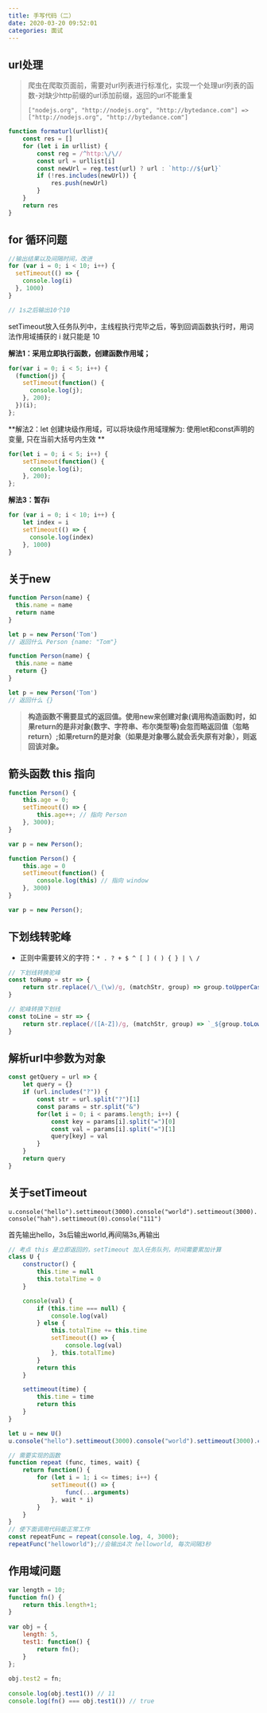 ```yaml
---
title: 手写代码（二）
date: 2020-03-20 09:52:01
categories: 面试
---
```


## url处理

> 爬虫在爬取页面前，需要对url列表进行标准化，实现一个处理url列表的函数-对缺少http前缀的url添加前缀，返回的url不能重复
>
> `["nodejs.org", "http://nodejs.org", "http://bytedance.com"] => ["http://nodejs.org", "http://bytedance.com"]`

```js
function formaturl(urllist){
    const res = []
    for (let i in urllist) {
        const reg = /^http:\/\//
        const url = urllist[i]
        const newUrl = reg.test(url) ? url : `http://${url}`
        if (!res.includes(newUrl)) {
            res.push(newUrl)
        }
    }
    return res
}
```

## for 循环问题

```js
//输出结果以及间隔时间，改进 
for (var i = 0; i < 10; i++) {     
  setTimeout(() => {         
    console.log(i)     
  }, 1000)
}

// 1s之后输出10个10
```

setTimeout放入任务队列中，主线程执行完毕之后，等到回调函数执行时，用词法作用域捕获的 i 就只能是 10

**解法1：采用立即执行函数，创建函数作用域；**

```js
for(var i = 0; i < 5; i++) {
  (function(j) {
    setTimeout(function() {
      console.log(j);
    }, 200);
  })(i);
};
```

**解法2：let  创建块级作用域，可以将块级作用域理解为: 使用let和const声明的变量, 只在当前大括号内生效 ** 

```js
for(let i = 0; i < 5; i++) {
    setTimeout(function() {
      console.log(i);
    }, 200);
};
```

**解法3：暂存i**

```js
for (var i = 0; i < 10; i++) {
    let index = i
    setTimeout(() => {
      console.log(index)
    }, 1000)
}
```

## 关于new

```js
function Person(name) {
  this.name = name
  return name
}

let p = new Person('Tom')
// 返回什么 Person {name: "Tom"}
```

```js
function Person(name) {
  this.name = name
  return {}
}

let p = new Person('Tom')
// 返回什么 {}
```

> **构造函数不需要显式的返回值。使用new来创建对象(调用构造函数)时，如果return的是非对象(数字、字符串、布尔类型等)会忽而略返回值（忽略return）;如果return的是对象（如果是对象哪么就会丢失原有对象），则返回该对象。**

## 箭头函数 this 指向

```js
function Person() {  
    this.age = 0;  
    setTimeout(() => {
        this.age++; // 指向 Person
    }, 3000);
}

var p = new Person();
```

```js
function Person() {  
    this.age = 0
    setTimeout(function() {
        console.log(this) // 指向 window
    }, 3000)
}

var p = new Person();
```

## 下划线转驼峰

* 正则中需要转义的字符：`* . ? + $ ^ [ ] ( ) { } | \ /`

```js
// 下划线转换驼峰
const toHump = str => {
    return str.replace(/\_(\w)/g, (matchStr, group) => group.toUpperCase())
}

// 驼峰转换下划线
const toLine = str => {
    return str.replace(/([A-Z])/g, (matchStr, group) => `_${group.toLowerCase()}`)
}
```

## 解析url中参数为对象

```js
const getQuery = url => {
    let query = {}
    if (url.includes("?")) {
        const str = url.split("?")[1]
        const params = str.split("&")
        for(let i = 0; i < params.length; i++) {
            const key = params[i].split("=")[0]
            const val = params[i].split("=")[1]
            query[key] = val
        }
    }
    return query
}
```

## 关于setTimeout

`u.console("hello").settimeout(3000).console("world").settimeout(3000).console("hah").settimeout(0).console("111")`

首先输出hello，3s后输出world,再间隔3s,再输出

```js
// 考点 this 是立即返回的，setTimeout 加入任务队列，时间需要累加计算
class U {
    constructor() {
        this.time = null
        this.totalTime = 0
    }

    console(val) {
        if (this.time === null) {
            console.log(val)
        } else {
            this.totalTime += this.time
            setTimeout(() => {
                console.log(val)
            }, this.totalTime)
        }
        return this
    }

    settimeout(time) {
        this.time = time
        return this
    }
}

let u = new U()
u.console("hello").settimeout(3000).console("world").settimeout(3000).console("hah").settimeout(0).console("111")
```

```js
// 需要实现的函数
function repeat (func, times, wait) {
    return function() {
        for (let i = 1; i <= times; i++) {
            setTimeout(() => {
                func(...arguments)
            }, wait * i)
        }
    }
}
// 使下面调用代码能正常工作
const repeatFunc = repeat(console.log, 4, 3000);
repeatFunc("helloworld");//会输出4次 helloworld, 每次间隔3秒
```

## 作用域问题

```js
var length = 10;
function fn() {
    return this.length+1;
}
 
var obj = {
    length: 5,
    test1: function() {
        return fn();
    }
};
 
obj.test2 = fn;
 
console.log(obj.test1()) // 11
console.log(fn() === obj.test1()) // true
```

